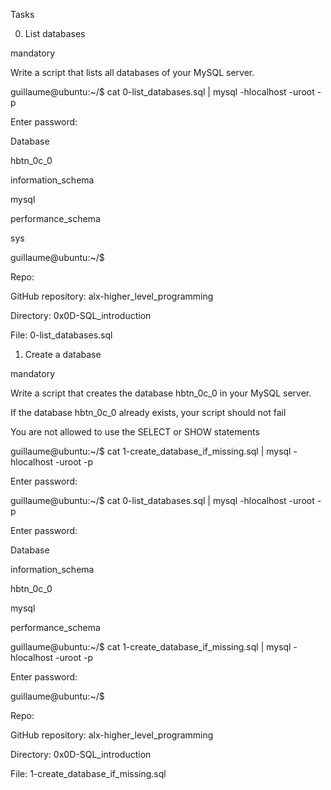 Tasks

0. List databases

mandatory

Write a script that lists all databases of your MySQL server.



guillaume@ubuntu:~/$ cat 0-list_databases.sql | mysql -hlocalhost -uroot -p

Enter password: 

Database                                                                                     

hbtn_0c_0                                                                                    

information_schema                                                                           

mysql                                                                                        

performance_schema                                                                           

sys        

guillaume@ubuntu:~/$ 

Repo:



GitHub repository: alx-higher_level_programming

Directory: 0x0D-SQL_introduction

File: 0-list_databases.sql

   

1. Create a database

mandatory

Write a script that creates the database hbtn_0c_0 in your MySQL server.



If the database hbtn_0c_0 already exists, your script should not fail

You are not allowed to use the SELECT or SHOW statements

guillaume@ubuntu:~/$ cat 1-create_database_if_missing.sql | mysql -hlocalhost -uroot -p

Enter password: 

guillaume@ubuntu:~/$ cat 0-list_databases.sql | mysql -hlocalhost -uroot -p

Enter password: 

Database

information_schema

hbtn_0c_0

mysql

performance_schema

guillaume@ubuntu:~/$ cat 1-create_database_if_missing.sql | mysql -hlocalhost -uroot -p

Enter password: 

guillaume@ubuntu:~/$ 

Repo:



GitHub repository: alx-higher_level_programming

Directory: 0x0D-SQL_introduction

File: 1-create_database_if_missing.sql
